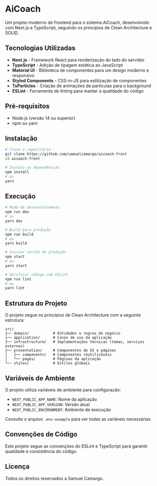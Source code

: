 # AiCoach

Um projeto moderno de frontend para o sistema AiCoach, desenvolvido com Next.js e TypeScript, seguindo os princípios de Clean Architecture e SOLID.

## Tecnologias Utilizadas

- **Next.js** - Framework React para renderização do lado do servidor
- **TypeScript** - Adição de tipagem estática ao JavaScript
- **Material UI** - Biblioteca de componentes para um design moderno e responsivo
- **Styled Components** - CSS-in-JS para estilização de componentes
- **TsParticles** - Criação de animações de partículas para o background
- **ESLint** - Ferramenta de linting para manter a qualidade do código

## Pré-requisitos

- Node.js (versão 14 ou superior)
- npm ou yarn

## Instalação

```bash
# Clone o repositório
git clone https://github.com/samuelcamargo/aicoach-front
cd aicoach-front

# Instale as dependências
npm install
# ou
yarn
```

## Execução

```bash
# Modo de desenvolvimento
npm run dev
# ou
yarn dev

# Build para produção
npm run build
# ou
yarn build

# Iniciar versão de produção
npm start
# ou
yarn start

# Verificar código com ESLint
npm run lint
# ou
yarn lint
```

## Estrutura do Projeto

O projeto segue os princípios de Clean Architecture com a seguinte estrutura:

```
src/
├── domain/           # Entidades e regras de negócio
├── application/      # Casos de uso da aplicação
├── infrastructure/   # Implementações técnicas (temas, serviços externos)
├── presentation/     # Componentes de UI e páginas
│   ├── components/   # Componentes reutilizáveis
│   └── pages/        # Páginas da aplicação
└── styles/           # Estilos globais
```


## Variáveis de Ambiente

O projeto utiliza variáveis de ambiente para configuração:

- `NEXT_PUBLIC_APP_NAME`: Nome da aplicação
- `NEXT_PUBLIC_APP_VERSION`: Versão atual
- `NEXT_PUBLIC_ENVIRONMENT`: Ambiente de execução

Consulte o arquivo `.env-example` para ver todas as variáveis necessárias.

## Convenções de Código

Este projeto segue as convenções do ESLint e TypeScript para garantir qualidade e consistência do código.

## Licença

Todos os direitos reservados a Samuel Camargo.
